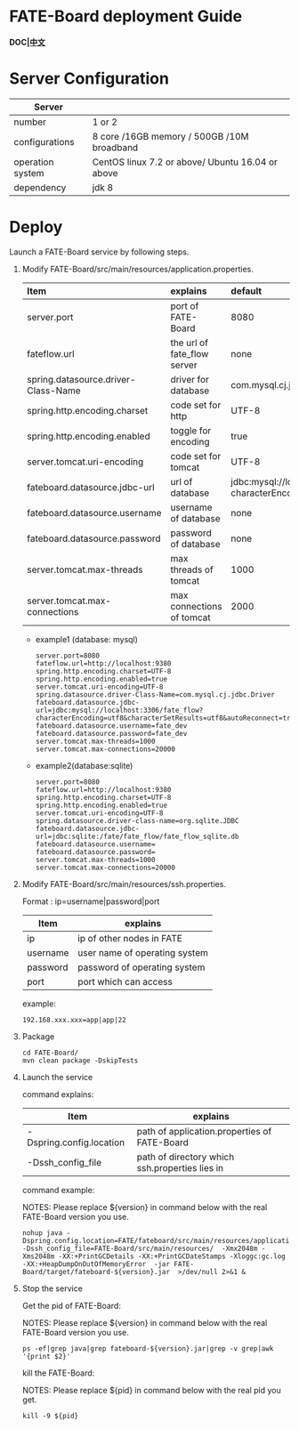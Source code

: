 

#                      **FATE-Board deployment Guide**


**DOC|[中文](./FATE-Board_deploy_guide_CN.md)**


  

# Server Configuration

| Server           |                                                  |
| ---------------- | ------------------------------------------------ |
| number           | 1 or 2                                           |
| configurations   | 8 core /16GB memory / 500GB /10M broadband       |
| operation system | CentOS linux 7.2 or above/ Ubuntu 16.04 or above |
| dependency       | jdk 8                                            |



# **Deploy**

Launch a FATE-Board service by following steps.

1. Modify FATE-Board/src/main/resources/application.properties.

   | Item                                | explains                    | default                                                      |
   | :---------------------------------- | :-------------------------- | :----------------------------------------------------------- |
   | server.port                         | port of FATE-Board          | 8080                                                         |
   | fateflow.url                        | the url of fate_flow server | none                                                         |
   | spring.datasource.driver-Class-Name | driver for database         | com.mysql.cj.jdbc.Driver                                     |
   | spring.http.encoding.charset        | code set for http           | UTF-8                                                        |
   | spring.http.encoding.enabled        | toggle for encoding         | true                                                         |
   | server.tomcat.uri-encoding          | code set for tomcat         | UTF-8                                                        |
   | fateboard.datasource.jdbc-url       | url of database             | jdbc:mysql://localhost:3306/fate_flow?characterEncoding=utf8&characterSetResults=utf8&autoReconnect=true&failOverReadOnly=false&serverTimezone=GMT%2B8 |
   | fateboard.datasource.username       | username of database        | none                                                         |
   | fateboard.datasource.password       | password of database        | none                                                         |
   | server.tomcat.max-threads           | max threads of tomcat       | 1000                                                         |
   | server.tomcat.max-connections       | max connections of tomcat   | 2000                                                         |

   - example1 (database: mysql)

     ```
     server.port=8080
     fateflow.url=http://localhost:9380
     spring.http.encoding.charset=UTF-8
     spring.http.encoding.enabled=true
     server.tomcat.uri-encoding=UTF-8
     spring.datasource.driver-Class-Name=com.mysql.cj.jdbc.Driver
     fateboard.datasource.jdbc-url=jdbc:mysql://localhost:3306/fate_flow?characterEncoding=utf8&characterSetResults=utf8&autoReconnect=true&failOverReadOnly=false&serverTimezone=GMT%2B8
     fateboard.datasource.username=fate_dev
     fateboard.datasource.password=fate_dev
     server.tomcat.max-threads=1000
     server.tomcat.max-connections=20000
     ```

   - example2(database:sqlite)

     ```
     server.port=8080
     fateflow.url=http://localhost:9380
     spring.http.encoding.charset=UTF-8
     spring.http.encoding.enabled=true
     server.tomcat.uri-encoding=UTF-8
     spring.datasource.driver-class-name=org.sqlite.JDBC
     fateboard.datasource.jdbc-url=jdbc:sqlite:/fate/fate_flow/fate_flow_sqlite.db
     fateboard.datasource.username=
     fateboard.datasource.password=
     server.tomcat.max-threads=1000
     server.tomcat.max-connections=20000
     ```

     

2. Modify FATE-Board/src/main/resources/ssh.properties.

   Format : ip=username|password|port

   | Item     | explains                      |
   | -------- | ----------------------------- |
   | ip       | ip of other nodes in FATE     |
   | username | user name of operating system |
   | password | password of operating system  |
   | port     | port which can access         |

   example:

   ```
   192.168.xxx.xxx=app|app|22
   ```

3. Package

   ```
   cd FATE-Board/
   mvn clean package -DskipTests
   ```

4. Launch the service

   command explains:

   | Item                     | explains                                           |
   | ------------------------ | -------------------------------------------------- |
   | -Dspring.config.location | path of application.properties of FATE-Board       |
   | -Dssh_config_file        | path of directory which ssh.properties lies in     |

   command example:

    NOTES: Please replace ${version} in command below with the real FATE-Board version you use.

   ```
   nohup java -Dspring.config.location=FATE/fateboard/src/main/resources/application.properties -Dssh_config_file=FATE-Board/src/main/resources/  -Xmx2048m -Xms2048m -XX:+PrintGCDetails -XX:+PrintGCDateStamps -Xloggc:gc.log -XX:+HeapDumpOnOutOfMemoryError  -jar FATE-Board/target/fateboard-${version}.jar  >/dev/null 2>&1 &
   ```

5. Stop the service

   Get the pid of FATE-Board:

   NOTES: Please replace ${version} in command below with the real FATE-Board version you use.

   ```
   ps -ef|grep java|grep fateboard-${version}.jar|grep -v grep|awk '{print $2}'
   ```

   kill the FATE-Board:

   NOTES: Please replace ${pid} in command below with the real pid you get.

   ```
   kill -9 ${pid}
   ```
